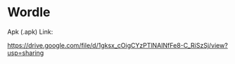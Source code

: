 # Wordle

Apk (.apk) Link:

https://drive.google.com/file/d/1gksx_cOigCYzPTlNAINfFe8-C_RiSzSj/view?usp=sharing

